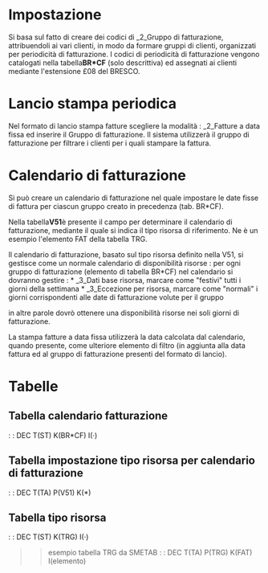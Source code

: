 # Impostazione
Si basa sul fatto di creare dei codici di _2_Gruppo di fatturazione, attribuendoli ai vari clienti, in modo da formare gruppi di clienti, organizzati per periodicità di fatturazione.
I codici di periodicità di fatturazione vengono catalogati nella tabella**BR\*CF** (solo descrittiva) ed assegnati ai clienti mediante l'estensione £08 del BRESCO.

# Lancio stampa periodica
Nel formato di lancio stampa fatture scegliere la modalità :  _2_Fatture a data fissa ed inserire il Gruppo di fatturazione.
Il sistema utilizzerà il gruppo di fatturazione per filtrare i clienti per i quali stampare la fattura.

# Calendario di fatturazione
Si può creare un calendario di fatturazione nel quale impostare le date fisse di fattura per ciascun gruppo creato in precedenza (tab. BR\*CF).

Nella tabella**V51**è presente il campo per determinare il calendario di fatturazione, mediante il quale si indica il tipo risorsa di riferimento. Ne è un esempio l'elemento FAT della tabella TRG.

Il calendario di fatturazione, basato sul tipo risorsa definito nella V51, si gestisce come un normale calendario di disponibilità risorse :  per ogni gruppo di fatturazione (elemento di tabella BR\*CF) nel calendario si dovranno gestire : 
 \* _3_Dati base risorsa, marcare come "festivi" tutti i giorni della settimana
 \* _3_Eccezione per risorsa, marcare come "normali" i giorni corrispondenti alle date di fatturazione volute per il gruppo

in altre parole dovrò ottenere una disponibilità risorse nei soli giorni di fatturazione.

La stampa fatture a data fissa utilizzerà la data calcolata dal calendario, quando presente, come ulteriore elemento di filtro (in aggiunta alla data fattura ed al gruppo di fatturazione presenti del formato di lancio).

# Tabelle
## Tabella calendario fatturazione
 :  : DEC T(ST) K(BR\*CF) I(·)

## Tabella impostazione tipo risorsa per calendario di fatturazione
 :  : DEC T(TA) P(V51) K(\*)

## Tabella tipo risorsa
 :  : DEC T(ST) K(TRG) I(·)
>> esempio tabella TRG da SMETAB
 :  : DEC T(TA) P(TRG) K(FAT) I(elemento)
